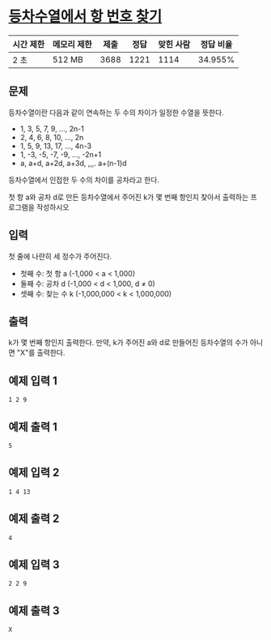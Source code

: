 # [등차수열에서 항 번호 찾기](https://www.acmicpc.net/problem/14913)

| 시간 제한 | 메모리 제한 | 제출 | 정답 | 맞힌 사람 | 정답 비율 |
| --- | --- | --- | --- | --- | --- |
| 2 초 | 512 MB | 3688 | 1221 | 1114 | 34.955% |

## 문제

등차수열이란 다음과 같이 연속하는 두 수의 차이가 일정한 수열을 뜻한다.

- 1, 3, 5, 7, 9, ..., 2n-1
- 2, 4, 6, 8, 10, ..., 2n
- 1, 5, 9, 13, 17, ..., 4n-3
- 1, -3, -5, -7, -9, ..., -2n+1
- a, a+d, a+2d, a+3d, ,,,. a+(n-1)d

등차수열에서 인접한 두 수의 차이를 공차라고 한다.

첫 항 a와 공차 d로 만든 등차수열에서 주어진 k가 몇 번째 항인지 찾아서 출력하는 프로그램을 작성하시오

## 입력

첫 줄에 나란히 세 정수가 주어진다.

- 첫째 수: 첫 항 a (-1,000 < a < 1,000)
- 둘째 수: 공차 d (-1,000 < d < 1,000, d ≠ 0)
- 셋째 수: 찾는 수 k (-1,000,000 < k < 1,000,000)

## 출력

k가 몇 번째 항인지 출력한다. 만약, k가 주어진 a와 d로 만들어진 등차수열의 수가 아니면 "X"를 출력한다.

## 예제 입력 1

```
1 2 9

```

## 예제 출력 1

```
5

```

## 예제 입력 2

```
1 4 13

```

## 예제 출력 2

```
4

```

## 예제 입력 3

```
2 2 9

```

## 예제 출력 3

```
X
```
